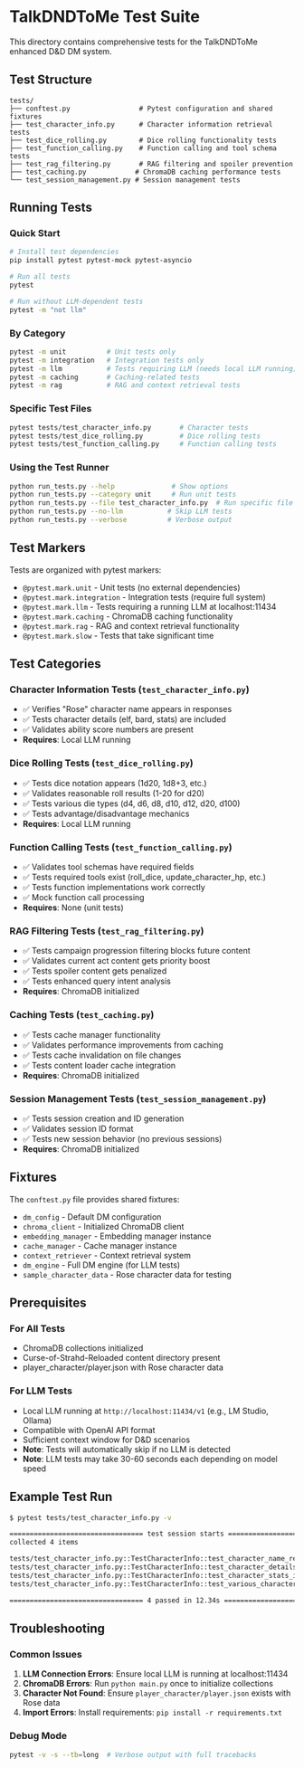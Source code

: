 # TalkDNDToMe Test Suite

This directory contains comprehensive tests for the TalkDNDToMe enhanced D&D DM system.

## Test Structure

```
tests/
├── conftest.py                 # Pytest configuration and shared fixtures
├── test_character_info.py      # Character information retrieval tests
├── test_dice_rolling.py        # Dice rolling functionality tests  
├── test_function_calling.py    # Function calling and tool schema tests
├── test_rag_filtering.py       # RAG filtering and spoiler prevention
├── test_caching.py            # ChromaDB caching performance tests
└── test_session_management.py # Session management tests
```

## Running Tests

### Quick Start
```bash
# Install test dependencies
pip install pytest pytest-mock pytest-asyncio

# Run all tests
pytest

# Run without LLM-dependent tests
pytest -m "not llm"
```

### By Category
```bash
pytest -m unit          # Unit tests only
pytest -m integration   # Integration tests only  
pytest -m llm           # Tests requiring LLM (needs local LLM running)
pytest -m caching       # Caching-related tests
pytest -m rag           # RAG and context retrieval tests
```

### Specific Test Files
```bash
pytest tests/test_character_info.py       # Character tests
pytest tests/test_dice_rolling.py         # Dice rolling tests
pytest tests/test_function_calling.py     # Function calling tests
```

### Using the Test Runner
```bash
python run_tests.py --help              # Show options
python run_tests.py --category unit     # Run unit tests
python run_tests.py --file test_character_info.py  # Run specific file
python run_tests.py --no-llm           # Skip LLM tests
python run_tests.py --verbose          # Verbose output
```

## Test Markers

Tests are organized with pytest markers:

- `@pytest.mark.unit` - Unit tests (no external dependencies)
- `@pytest.mark.integration` - Integration tests (require full system)
- `@pytest.mark.llm` - Tests requiring a running LLM at localhost:11434
- `@pytest.mark.caching` - ChromaDB caching functionality
- `@pytest.mark.rag` - RAG and context retrieval functionality
- `@pytest.mark.slow` - Tests that take significant time

## Test Categories

### Character Information Tests (`test_character_info.py`)
- ✅ Verifies "Rose" character name appears in responses
- ✅ Tests character details (elf, bard, stats) are included
- ✅ Validates ability score numbers are present
- **Requires**: Local LLM running

### Dice Rolling Tests (`test_dice_rolling.py`)  
- ✅ Tests dice notation appears (1d20, 1d8+3, etc.)
- ✅ Validates reasonable roll results (1-20 for d20)
- ✅ Tests various die types (d4, d6, d8, d10, d12, d20, d100)
- ✅ Tests advantage/disadvantage mechanics
- **Requires**: Local LLM running

### Function Calling Tests (`test_function_calling.py`)
- ✅ Validates tool schemas have required fields
- ✅ Tests required tools exist (roll_dice, update_character_hp, etc.)
- ✅ Tests function implementations work correctly
- ✅ Mock function call processing
- **Requires**: None (unit tests)

### RAG Filtering Tests (`test_rag_filtering.py`)
- ✅ Tests campaign progression filtering blocks future content
- ✅ Validates current act content gets priority boost
- ✅ Tests spoiler content gets penalized
- ✅ Tests enhanced query intent analysis
- **Requires**: ChromaDB initialized

### Caching Tests (`test_caching.py`)
- ✅ Tests cache manager functionality
- ✅ Validates performance improvements from caching
- ✅ Tests cache invalidation on file changes
- ✅ Tests content loader cache integration
- **Requires**: ChromaDB initialized

### Session Management Tests (`test_session_management.py`)
- ✅ Tests session creation and ID generation
- ✅ Validates session ID format
- ✅ Tests new session behavior (no previous sessions)
- **Requires**: ChromaDB initialized

## Fixtures

The `conftest.py` file provides shared fixtures:

- `dm_config` - Default DM configuration
- `chroma_client` - Initialized ChromaDB client
- `embedding_manager` - Embedding manager instance
- `cache_manager` - Cache manager instance
- `context_retriever` - Context retrieval system
- `dm_engine` - Full DM engine (for LLM tests)
- `sample_character_data` - Rose character data for testing

## Prerequisites

### For All Tests
- ChromaDB collections initialized
- Curse-of-Strahd-Reloaded content directory present
- player_character/player.json with Rose character data

### For LLM Tests
- Local LLM running at `http://localhost:11434/v1` (e.g., LM Studio, Ollama)
- Compatible with OpenAI API format
- Sufficient context window for D&D scenarios
- **Note**: Tests will automatically skip if no LLM is detected
- **Note**: LLM tests may take 30-60 seconds each depending on model speed

## Example Test Run

```bash
$ pytest tests/test_character_info.py -v

================================= test session starts =================================
collected 4 items

tests/test_character_info.py::TestCharacterInfo::test_character_name_retrieval PASSED
tests/test_character_info.py::TestCharacterInfo::test_character_details_retrieval PASSED  
tests/test_character_info.py::TestCharacterInfo::test_character_stats_include_numbers PASSED
tests/test_character_info.py::TestCharacterInfo::test_various_character_queries PASSED

================================= 4 passed in 12.34s =================================
```

## Troubleshooting

### Common Issues

1. **LLM Connection Errors**: Ensure local LLM is running at localhost:11434
2. **ChromaDB Errors**: Run `python main.py` once to initialize collections
3. **Character Not Found**: Ensure `player_character/player.json` exists with Rose data
4. **Import Errors**: Install requirements: `pip install -r requirements.txt`

### Debug Mode
```bash
pytest -v -s --tb=long  # Verbose output with full tracebacks
```